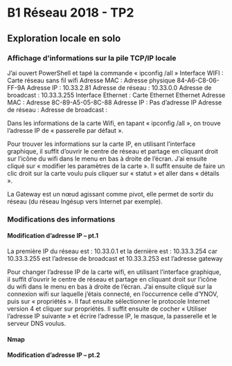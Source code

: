 # B1 Réseau 2018 - TP2

## Exploration locale en solo

### Affichage d’informations sur la pile TCP/IP locale

J’ai ouvert PowerShell et tapé la commande « ipconfig /all »
Interface WIFI :
Carte réseau sans fil wifi
Adresse MAC : Adresse physique 84-A6-C8-06-FF-9A
Adresse IP : 10.33.2.81
Adresse de réseau : 10.33.0.0
Adresse de broadcast : 10.33.3.255
Interface Ethernet :
Carte Ethernet Ethernet
Adresse MAC : Adresse 8C-89-A5-05-8C-88
Adresse IP : Pas d’adresse IP
Adresse de réseau : 
Adresse de broadcast : 

Dans les informations de la carte Wifi, en tapant « ipconfig /all », on trouve l’adresse IP de « passerelle par défaut ».

Pour trouver les informations sur la carte IP, en utilisant l’interface graphique, il suffit d’ouvrir le centre de réseau et partage en cliquant droit sur l’icône du wifi dans le menu en bas à droite de l’écran. J’ai ensuite cliqué sur « modifier les paramètres de la carte ». Il suffit ensuite de faire un clic droit sur la carte voulu puis cliquer sur « statut » et aller dans « détails ».

La Gateway est un nœud agissant comme pivot, elle permet de sortir du réseau (du réseau Ingésup vers Internet par exemple).


### Modifications des informations
#### Modification d’adresse IP – pt.1	

La première IP du réseau est : 10.33.0.1 et la dernière est : 10.33.3.254 car 10.33.3.255 est l’adresse de broadcast et 10.33.3.253 est l’adresse gateway

Pour changer l’adresse IP de la carte wifi, en utilisant l’interface graphique, il suffit d’ouvrir le centre de réseau et partage en cliquant droit sur l’icône du wifi dans le menu en bas à droite de l’écran. J’ai ensuite cliqué sur la connexion wifi sur laquelle j’étais connecté, en l’occurrence celle d’YNOV, puis sur « propriétés ». Il faut ensuite sélectionner le protocole Internet version 4 et cliquer sur propriétés. Il suffit ensuite de cocher « Utiliser l’adresse IP suivante » et écrire l’adresse IP, le masque, la passerelle et le serveur DNS voulus.

#### Nmap



#### Modification d’adresse IP – pt.2



